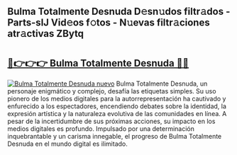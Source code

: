 ## Bulma Totalmente Desnuda D𝚎sn𝚞dos filtr𝚊dos - Parts-slJ Vid𝚎os f𝚘tos - N𝚞evas filtr𝚊ciones atr𝚊ctivas ZBytq

# <h2><a href="http://mb6z12y.tromn.icu/?c=Bulma+Totalmente+Desnuda">🔗👉👉👉 Bulma Totalmente Desnuda 🔗🔗</a></h2>

[![Bulma Totalmente Desnuda nuevo](https://i.imgur.com/pEAQMta.gif)](http://mb6z12y.tromn.icu/?c=Bulma+Totalmente+Desnuda)
Bulma Totalmente Desnuda, un personaje enigmático y complejo, desafía las etiquetas simples. Su uso pionero de los medios digitales para la autorrepresentación ha cautivado y enfurecido a los espectadores, encendiendo debates sobre la identidad, la expresión artística y la naturaleza evolutiva de las comunidades en línea. A pesar de la incertidumbre de sus próximas acciones, su impacto en los medios digitales es profundo. Impulsado por una determinación inquebrantable y un carisma innegable, el progreso de Bulma Totalmente Desnuda en el mundo digital es ilimitado.
